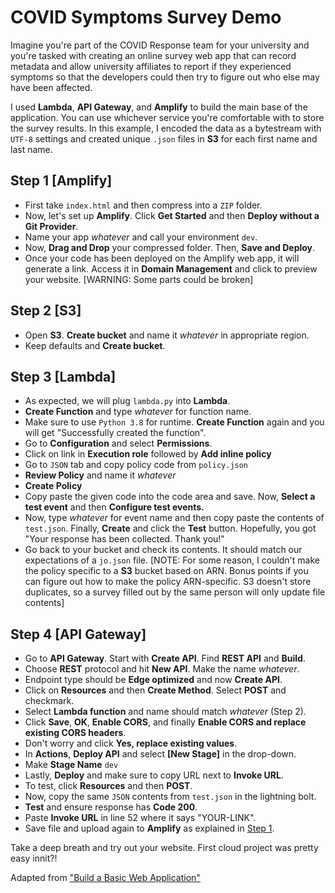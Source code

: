 # COVID Symptoms Survey Demo
Imagine you're part of the COVID Response team for your university and you're tasked with creating an online survey web app that can record metadata and allow university affiliates to report if they experienced symptoms so that the developers could then try to figure out who else may have been affected. 

I used **Lambda**, **API Gateway**, and **Amplify** to build the main base of the application. You can use whichever service you're comfortable with to store the survey results. In this example, I encoded the data as a bytestream with `UTF-8` settings and created unique `.json` files in **S3** for each first name and last name.

## Step 1 [Amplify]
 - First take `index.html` and then compress into a `ZIP` folder. 
 - Now, let's set up **Amplify**. Click **Get Started** and then **Deploy without a Git Provider**. 
 - Name your app *whatever* and call your environment `dev`. 
 - Now, **Drag and Drop** your compressed folder. Then, **Save and Deploy**. 
 - Once your code has been deployed on the Amplify web app, it will generate a link. Access it in **Domain Management** and click to preview your website. 
[WARNING: Some parts could be broken]

## Step 2 [S3]
 - Open **S3**. **Create bucket** and name it *whatever* in appropriate region.
 - Keep defaults and **Create bucket**.

## Step 3 [Lambda]
 - As expected, we will plug `lambda.py` into **Lambda**. 
 - **Create Function** and type *whatever* for function name. 
 - Make sure to use `Python 3.8` for runtime. **Create Function** again and you will get "Successfully created the function".
 - Go to **Configuration** and select **Permissions**.
 - Click on link in **Execution role** followed by **Add inline policy**
 - Go to `JSON` tab and copy policy code from `policy.json`
 - **Review Policy** and name it *whatever*
 - **Create Policy**
 - Copy paste the given code into the code area and save. Now, **Select a test event** and then **Configure test events.** 
 - Now, type *whatever* for event name and then copy paste the contents of `test.json`. Finally, **Create** and click the **Test** button. Hopefully, you got "Your response has been collected. Thank you!"
 - Go back to your bucket and check its contents. It should match our expectations of a `jo.json` file. 
 [NOTE: For some reason, I couldn't make the policy specific to a **S3** bucket based on ARN. Bonus points if you can figure out how to make the policy ARN-specific. S3 doesn't store duplicates, so a survey filled out by the same person will only update file contents]

## Step 4 [API Gateway]
 - Go to **API Gateway**. Start with **Create API**. Find **REST API** and **Build**.
 - Choose **REST** protocol and hit **New API**. Make the name *whatever*.
 - Endpoint type should be **Edge optimized** and now **Create API**.
 - Click on **Resources** and then **Create Method**. Select **POST** and checkmark.
 - Select **Lambda function** and name should match *whatever* (Step 2).
 - Click **Save**, **OK**, **Enable CORS**, and finally **Enable CORS and replace existing CORS headers**.
 - Don't worry and click **Yes, replace existing values**.
 - In **Actions**, **Deploy API** and select **[New Stage]** in the drop-down.
 - Make **Stage Name** `dev`
 - Lastly, **Deploy** and make sure to copy URL next to **Invoke URL**.
 - To test, click **Resources** and then **POST**.
 - Now, copy the same `JSON` contents from `test.json` in the lightning bolt.
 - **Test** and ensure response has **Code 200**.
 - Paste **Invoke URL** in line 52 where it says "YOUR-LINK".
 - Save file and upload again to **Amplify** as explained in [Step 1](https://github.com/kathangandhi/cloud/tree/master/COVID#step-1-amplify).

Take a deep breath and try out your website. First cloud project was pretty easy innit?!

Adapted from ["Build a Basic Web Application"](https://aws.amazon.com/getting-started/hands-on/build-web-app-s3-lambda-api-gateway-dynamodb/)